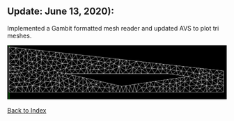 ## Update: June 13, 2020):

Implemented a Gambit formatted mesh reader and updated AVS to plot tri meshes.

![](../images/Inlet-small.PNG)




[Back to Index](../NOTES_Index.md)
